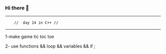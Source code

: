 ### Hi there 👋


---------------------------------
        //  day 14 in C++ //
---------------------------------

1-make game tic toc toe 

2- use functions && loop && variables && if ;

<!--
**MostafaMohamedOsama** is a ✨ _special_ ✨ repository because its `README.md` (this file) appears on your GitHub profile.



Here are some ideas to get you started:

- 🔭 I’m currently working on ...
- 🌱 I’m currently learning ...
- 👯 I’m looking to collaborate on ...
- 🤔 I’m looking for help with ...
- 💬 Ask me about ...
- 📫 How to reach me: ...
- 😄 Pronouns: ...
- ⚡ Fun fact: ...
-->

